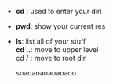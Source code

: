 * **cd** : used to enter your diri  
* **pwd**: show your current res  
* **ls**: list all of your stuff  
**cd ..**: move to upper level  
cd / : move to root dir  

	soaoaoaoaoaoaoo

